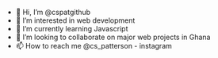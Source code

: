 - 👋 Hi, I’m @cspatgithub
- 👀 I’m interested in web development
- 🌱 I’m currently learning Javascript
- 💞️ I’m looking to collaborate on major web projects in Ghana
- 📫 How to reach me @cs_patterson - instagram

<!---
cspatgithub/cspatgithub is a ✨ special ✨ repository because its `README.md` (this file) appears on your GitHub profile.
You can click the Preview link to take a look at your changes.
--->
